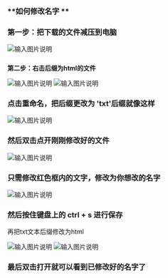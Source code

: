 ###  **如何修改名字 **
 
### 第一步：把下载的文件减压到电脑



![输入图片说明](https://foruda.gitee.com/images/1668129388465320374/265508f1_11756570.png "屏幕截图")

### 
 **第二步：右击后缀为html的文件** 



![输入图片说明](https://foruda.gitee.com/images/1668129480324098300/ca2c262c_11756570.png "屏幕截图")
![输入图片说明](https://foruda.gitee.com/images/1668129537680967295/efbfb37b_11756570.png "屏幕截图")



### 点击重命名，把后缀更改为 'txt'后缀就像这样



![输入图片说明](https://foruda.gitee.com/images/1668129656874599807/d24e4c8a_11756570.png "屏幕截图")


### 然后双击点开刚刚修改好的文件



![输入图片说明](https://foruda.gitee.com/images/1668129835600136129/bd045d8c_11756570.png "屏幕截图")


### 只需修改红色框内的文字，修改为你想改的名字



![输入图片说明](https://foruda.gitee.com/images/1668129919473291320/63157908_11756570.png "屏幕截图")


### 然后按住键盘上的 ctrl + s 进行保存
再把txt文本后缀修改为html



![输入图片说明](https://foruda.gitee.com/images/1668130077591175479/3071d39b_11756570.png "屏幕截图")
![输入图片说明](https://foruda.gitee.com/images/1668130102394438329/0a3dd26f_11756570.png "屏幕截图")



### 最后双击打开就可以看到已修改好的名字了
